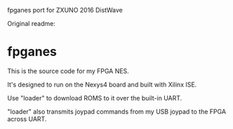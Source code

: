 fpganes port for ZXUNO
2016 DistWave

Original readme:

fpganes
=======

This is the source code for my FPGA NES.

It's designed to run on the Nexys4 board and built with
Xilinx ISE.

Use "loader" to download ROMS to it over the built-in UART.

"loader" also transmits joypad commands from my USB joypad
to the FPGA across UART.

